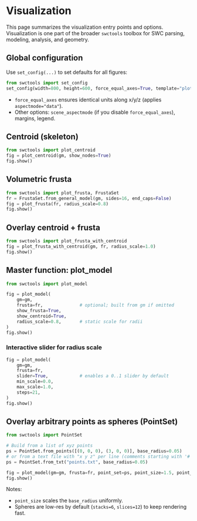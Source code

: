 # Visualization

This page summarizes the visualization entry points and options. Visualization is one part of the broader `swctools` toolbox for SWC parsing, modeling, analysis, and geometry.

## Global configuration

Use `set_config(...)` to set defaults for all figures:

```python
from swctools import set_config
set_config(width=800, height=600, force_equal_axes=True, template="plotly_white")
```

- `force_equal_axes` ensures identical units along x/y/z (applies `aspectmode="data"`).
- Other options: `scene_aspectmode` (if you disable `force_equal_axes`), margins, legend.

## Centroid (skeleton)

```python
from swctools import plot_centroid
fig = plot_centroid(gm, show_nodes=True)
fig.show()
```

## Volumetric frusta

```python
from swctools import plot_frusta, FrustaSet
fr = FrustaSet.from_general_model(gm, sides=16, end_caps=False)
fig = plot_frusta(fr, radius_scale=0.8)
fig.show()
```

## Overlay centroid + frusta

```python
from swctools import plot_frusta_with_centroid
fig = plot_frusta_with_centroid(gm, fr, radius_scale=1.0)
fig.show()
```

## Master function: plot_model

```python
from swctools import plot_model

fig = plot_model(
    gm=gm,
    frusta=fr,              # optional; built from gm if omitted
    show_frusta=True,
    show_centroid=True,
    radius_scale=0.8,       # static scale for radii
)
fig.show()
```

### Interactive slider for radius scale

```python
fig = plot_model(
    gm=gm,
    frusta=fr,
    slider=True,            # enables a 0..1 slider by default
    min_scale=0.0,
    max_scale=1.0,
    steps=21,
)
fig.show()
```

## Overlay arbitrary points as spheres (PointSet)

```python
from swctools import PointSet

# Build from a list of xyz points
ps = PointSet.from_points([(0, 0, 0), (3, 0, 0)], base_radius=0.05)
# or from a text file with "x y z" per line (comments starting with '#')
ps = PointSet.from_txt("points.txt", base_radius=0.05)

fig = plot_model(gm=gm, frusta=fr, point_set=ps, point_size=1.5, point_color="crimson")
fig.show()
```

Notes:

- `point_size` scales the `base_radius` uniformly.
- Spheres are low-res by default (`stacks=6`, `slices=12`) to keep rendering fast.

